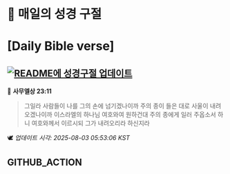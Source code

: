 # 🙏 매일의 성경 구절
# [Daily Bible verse]
## [![README에 성경구절 업데이트](https://github.com/DONGSUKA/first_test/actions/workflows/update-readme-bible.yml/badge.svg)](https://github.com/DONGSUKA/first_test/actions/workflows/update-readme-bible.yml)
<!-- START_BIBLE_VERSE -->
📖 **사무엘상 23:11**
> 그일라 사람들이 나를 그의 손에 넘기겠나이까 주의 종이 들은 대로 사울이 내려 오겠나이까 이스라엘의 하나님 여호와여 원하건대 주의 종에게 일러 주옵소서 하니 여호와께서 이르시되 그가 내려오리라 하신지라

🕊️ _업데이트 시각: 2025-08-03 05:53:06 KST_
  <!-- END_BIBLE_VERSE -->
## GITHUB_ACTION
